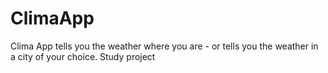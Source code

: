 # ClimaApp
Clima App tells you the weather where you are - or tells you the weather in a city of your choice. Study project
